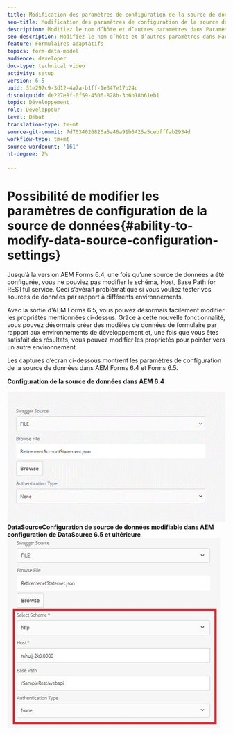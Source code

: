 ```yaml
---
title: Modification des paramètres de configuration de la source de données
seo-title: Modification des paramètres de configuration de la source de données
description: Modifiez le nom d’hôte et d’autres paramètres dans Paramètres de configuration de la source de données.
seo-description: Modifiez le nom d’hôte et d’autres paramètres dans Paramètres de configuration des sources de données.
feature: Formulaires adaptatifs
topics: form-data-model
audience: developer
doc-type: technical video
activity: setup
version: 6.5
uuid: 31e297c9-3d12-4a7a-b1ff-1e347e17b24c
discoiquuid: de227e8f-0f59-4506-828b-3b6b18b61eb1
topic: Développement
role: Développeur
level: Début
translation-type: tm+mt
source-git-commit: 7d7034026826a5a46a91b6425a5cebfffab2934d
workflow-type: tm+mt
source-wordcount: '161'
ht-degree: 2%

---
```



# Possibilité de modifier les paramètres de configuration de la source de données{#ability-to-modify-data-source-configuration-settings}

Jusqu’à la version AEM Forms 6.4, une fois qu’une source de données a été configurée, vous ne pouviez pas modifier le schéma, Host, Base Path for RESTful service. Ceci s’avérait problématique si vous vouliez tester vos sources de données par rapport à différents environnements.

Avec la sortie d&#39;AEM Forms 6.5, vous pouvez désormais facilement modifier les propriétés mentionnées ci-dessus. Grâce à cette nouvelle fonctionnalité, vous pouvez désormais créer des modèles de données de formulaire par rapport aux environnements de développement et, une fois que vous êtes satisfait des résultats, vous pouvez modifier les propriétés pour pointer vers un autre environnement.

Les captures d’écran ci-dessous montrent les paramètres de configuration de la source de données dans AEM Forms 6.4 et Forms 6.5.

**Configuration de la source de données dans AEM 6.4**

![64Configuration de ](assets/64release.gif)
**DataSourceConfiguration de source de données modifiable dans AEM configuration de DataSource 6.5 et ultérieure**
![65Configuration de DataSource](assets/modifiabledatasource.jfif)

